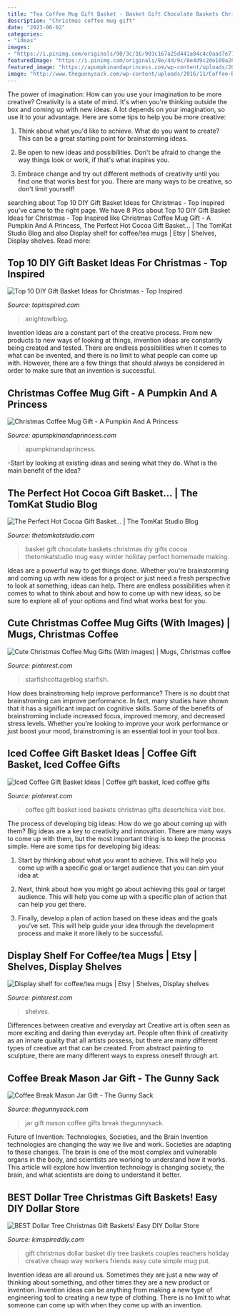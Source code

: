 ```yaml
---
title: "Tea Coffee Mug Gift Basket - Basket Gift Chocolate Baskets Christmas Diy Gifts Cocoa Thetomkatstudio Mug Easy Winter Holiday Perfect Homemade Making"
description: "Christmas coffee mug gift"
date: "2023-06-02"
categories:
- "ideas"
images:
- "https://i.pinimg.com/originals/90/3c/16/903c167a25d441a84c4c0aad7e7775d9.jpg"
featuredImage: "https://i.pinimg.com/originals/8e/4d/9c/8e4d9c2de109a28d804e9a089afc65d7.jpg"
featured_image: "https://apumpkinandaprincess.com/wp-content/uploads/2015/12/Coffee-Gift-Ideas.jpg"
image: "http://www.thegunnysack.com/wp-content/uploads/2016/11/Coffee-Break-Mason-Jar-Gift.jpg"
---
```



The power of imagination: How can you use your imagination to be more creative?
Creativity is a state of mind. It's when you're thinking outside the box and coming up with new ideas. A lot depends on your imagination, so use it to your advantage. Here are some tips to help you be more creative:
1. Think about what you'd like to achieve. What do you want to create? This can be a great starting point for brainstorming ideas.

2. Be open to new ideas and possibilities. Don't be afraid to change the way things look or work, if that's what inspires you.

3. Embrace change and try out different methods of creativity until you find one that works best for you. There are many ways to be creative, so don't limit yourself!

	

		
searching about Top 10 DIY Gift Basket Ideas for Christmas - Top Inspired you've came to the right page. We have 8 Pics about Top 10 DIY Gift Basket Ideas for Christmas - Top Inspired like Christmas Coffee Mug Gift - A Pumpkin And A Princess, The Perfect Hot Cocoa Gift Basket... | The TomKat Studio Blog and also Display shelf for coffee/tea mugs | Etsy | Shelves, Display shelves. Read more:
		
    
## Top 10 DIY Gift Basket Ideas For Christmas - Top Inspired

<img loading=lazy src="https://www.topinspired.com/wp-content/uploads/2017/11/Christmas-Morning-Coffee-Gift-Basket.jpg" onerror="this.onerror=null;this.src='https://tse1.mm.bing.net/th?id=OIP.6Fb6XFdwWhe_C_Wer_BE6AHaLH&amp;pid=15.1';" alt="Top 10 DIY Gift Basket Ideas for Christmas - Top Inspired">

_Source: topinspired.com_

>anightowlblog. 

	

Invention ideas are a constant part of the creative process. From new products to new ways of looking at things, invention ideas are constantly being created and tested. There are endless possibilities when it comes to what can be invented, and there is no limit to what people can come up with. However, there are a few things that should always be considered in order to make sure that an invention is successful.

    
## Christmas Coffee Mug Gift - A Pumpkin And A Princess

<img loading=lazy src="https://apumpkinandaprincess.com/wp-content/uploads/2015/12/Coffee-Gift-Ideas.jpg" onerror="this.onerror=null;this.src='https://tse2.mm.bing.net/th?id=OIP.MnKciRfrVstYXWK8t8oL3wHaLG&amp;pid=15.1';" alt="Christmas Coffee Mug Gift - A Pumpkin And A Princess">

_Source: apumpkinandaprincess.com_

>apumpkinandaprincess. 

	

-Start by looking at existing ideas and seeing what they do. What is the main benefit of the idea? 

    
## The Perfect Hot Cocoa Gift Basket... | The TomKat Studio Blog

<img loading=lazy src="https://thetomkatstudio.com/wp-content/uploads/2014/11/Hot-Chocolate-Basket-5.jpg" onerror="this.onerror=null;this.src='https://tse3.mm.bing.net/th?id=OIP.eHeQsTHTZR5__qkFS_zyZAHaLH&amp;pid=15.1';" alt="The Perfect Hot Cocoa Gift Basket... | The TomKat Studio Blog">

_Source: thetomkatstudio.com_

>basket gift chocolate baskets christmas diy gifts cocoa thetomkatstudio mug easy winter holiday perfect homemade making. 

	

Ideas are a powerful way to get things done. Whether you're brainstorming and coming up with new ideas for a project or just need a fresh perspective to look at something, ideas can help. There are endless possibilities when it comes to what to think about and how to come up with new ideas, so be sure to explore all of your options and find what works best for you.

    
## Cute Christmas Coffee Mug Gifts (With Images) | Mugs, Christmas Coffee

<img loading=lazy src="https://i.pinimg.com/originals/90/3c/16/903c167a25d441a84c4c0aad7e7775d9.jpg" onerror="this.onerror=null;this.src='https://tse4.mm.bing.net/th?id=OIP.4PwzrmNBMw6F4N7fq35qSwHaLH&amp;pid=15.1';" alt="Cute Christmas Coffee Mug Gifts (With images) | Mugs, Christmas coffee">

_Source: pinterest.com_

>starfishcottageblog starfish. 

	

How does brainstroming help improve performance?
There is no doubt that brainstroming can improve performance. In fact, many studies have shown that it has a significant impact on cognitive skills. Some of the benefits of brainstroming include increased focus, improved memory, and decreased stress levels. Whether you’re looking to improve your work performance or just boost your mood, brainstroming is an essential tool in your tool box.

    
## Iced Coffee Gift Basket Ideas | Coffee Gift Basket, Iced Coffee Gifts

<img loading=lazy src="https://i.pinimg.com/736x/8e/5c/94/8e5c94fea6fb4bdab8e456e17bf11e93--coffee-gift-baskets-coffee-gifts.jpg" onerror="this.onerror=null;this.src='https://tse2.mm.bing.net/th?id=OIP.23KRykJuzlcOnfn-FyxXIwHaLI&amp;pid=15.1';" alt="Iced Coffee Gift Basket Ideas | Coffee gift basket, Iced coffee gifts">

_Source: pinterest.com_

>coffee gift basket iced baskets christmas gifts desertchica visit box. 

	

The process of developing big ideas: How do we go about coming up with them?
Big ideas are a key to creativity and innovation. There are many ways to come up with them, but the most important thing is to keep the process simple. Here are some tips for developing big ideas:
1. Start by thinking about what you want to achieve. This will help you come up with a specific goal or target audience that you can aim your idea at.

2. Next, think about how you might go about achieving this goal or target audience. This will help you come up with a specific plan of action that can help you get there.

3. Finally, develop a plan of action based on these ideas and the goals you’ve set. This will help guide your idea through the development process and make it more likely to be successful.

    
## Display Shelf For Coffee/tea Mugs | Etsy | Shelves, Display Shelves

<img loading=lazy src="https://i.pinimg.com/originals/8e/4d/9c/8e4d9c2de109a28d804e9a089afc65d7.jpg" onerror="this.onerror=null;this.src='https://tse1.mm.bing.net/th?id=OIP.0l3sQOXcUiDCDloGRTbWYQHaJ4&amp;pid=15.1';" alt="Display shelf for coffee/tea mugs | Etsy | Shelves, Display shelves">

_Source: pinterest.com_

>shelves. 

	

Differences between creative and everyday art
Creative art is often seen as more exciting and daring than everyday art. People often think of creativity as an innate quality that all artists possess, but there are many different types of creative art that can be created. From abstract painting to sculpture, there are many different ways to express oneself through art.

    
## Coffee Break Mason Jar Gift - The Gunny Sack

<img loading=lazy src="http://www.thegunnysack.com/wp-content/uploads/2016/11/Coffee-Break-Mason-Jar-Gift.jpg" onerror="this.onerror=null;this.src='https://tse3.mm.bing.net/th?id=OIP.NOgXRNAbPXscgw8dpL6o4wHaLG&amp;pid=15.1';" alt="Coffee Break Mason Jar Gift - The Gunny Sack">

_Source: thegunnysack.com_

>jar gift mason coffee gifts break thegunnysack. 

	

Future of Invention: Technologies, Societies, and the Brain
Invention technologies are changing the way we live and work. Societies are adapting to these changes. The brain is one of the most complex and vulnerable organs in the body, and scientists are working to understand how it works. This article will explore how Invention technology is changing society, the brain, and what scientists are doing to understand it better.

    
## BEST Dollar Tree Christmas Gift Baskets! Easy DIY Dollar Store

<img loading=lazy src="https://kimspireddiy.com/wp-content/uploads/2019/11/DIY-Dollar-Tree-Christmas-Gift-Basket-Ideas.jpg" onerror="this.onerror=null;this.src='https://tse4.mm.bing.net/th?id=OIP.Kw580CrEs_6rIyXogxBNlgHaLH&amp;pid=15.1';" alt="BEST Dollar Tree Christmas Gift Baskets! Easy DIY Dollar Store">

_Source: kimspireddiy.com_

>gift christmas dollar basket diy tree baskets couples teachers holiday creative cheap way workers friends easy cute simple mug put. 

	

Invention ideas are all around us. Sometimes they are just a new way of thinking about something, and other times they are a new product or invention. Invention ideas can be anything from making a new type of engineering tool to creating a new type of clothing. There is no limit to what someone can come up with when they come up with an invention.


